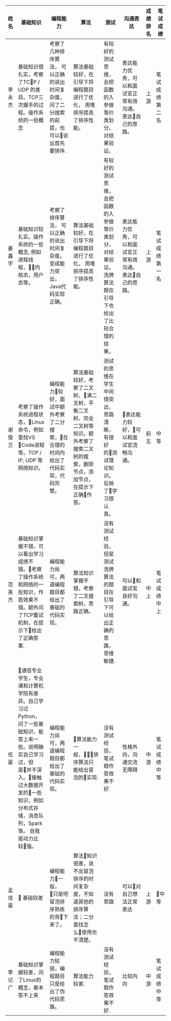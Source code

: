 |姓名|基础知识|编程能力|算法|测试|沟通表达|成绩排名|笔试成绩| 参加U3d在线测验 |
|----|----|----|----|----|----|----|----|----|
| 李永杰 | 基础知识很扎实，考察了TCP / UDP 的差异。TCP三次握手的过程。操作系统的一些概念 | 考察了几种排序算法， 可以正确的说出时间复杂度。 问了二分搜索的前提，也可以说出首先要排序. | 算法基础较好，在引导下将编程题目进行了优化， 用堆排序提高了排序性能。 | 有较好的测试思维，会把函数的入参做等价类划分，对结果验证。| 表达能力优秀，可以和面试官正常有效沟通。 表达自己的思路。 | 上游 | 笔试成绩第二名 | 否 / 只投了开发测试岗位 |
| 姜鑫宇 | 基础知识较扎实。操作系统的一些概念, 例如进程线程，内核态，用户态等。| 考察了排序算法， 可以正确的说出时间复杂度。 变成能力突出，Java代码实现正确。 | 算法基础较好，在引导下将编程题目进行了优化， 用堆排序提高了排序性能。 | 有较好的测试思维，会把函数的入参做等价类划分，对结果验证。 洗牌算法题在引导下也给出了比较合理的结果。| 表达能力优秀，可以和面试官正常有效沟通。 表达自己的思路。 | 上游 | 笔试成绩第一名 | 是 / 在线测验成绩29分 |
| 谢俊兰 | 考察了操作系统进程状态，Linux命令，例如查找VS Code进程等。TCP / IP, UDP 等网络知识。 | 编程能力较好，面试中额外考察了二分搜索，在合理的时间内给出了代码实现，代码完整。| 算法基础较好，考察了二叉树，满二叉树，平衡二叉树，完全二叉树等知识。额外考察了搜索二叉树的搜索，删除节点，添加节点，在提示下正确作答。| 测试的思维在学生中间很突出，思路清晰，有很好的测试理论知识。 反映了学习很认真。 | 表达能力较好，可以和面试官流畅沟通。 | 前五 | 中等 | 否 |
| 范英杰 | 基础知识掌握不错，可以看出学习成绩不错。考察了操作系统和网络的一些知识，作答效果不错。额外问了TCP重试机制，在提示下给出了正确答案. | 编程能力尚可，两道编程题目都给出了基础的代码实现。| 算法知识掌握不错，考察了二叉搜索树，思路正确。 | 没有测试经验，但是测试洗牌算法的题目在引导下可以给出正确的思路，思维敏捷. | 可以和面试官良好沟通。 | 中上 | 笔试成绩中上 | N/A |
| 任豪 | 通信专业学生，专业课和计算机学院有差异。自己学习过Python，问了一些基础知识，能答上来一些。说明确实自己学习过，但是并不深入。接触过大数据开发的一些知识，例如分布式存储，消息队列，Spark等。 自我驱动力比较强。 | 编程能力尚可，两道编程题目都给出了基础的代码实现。| 算法能力一般，排序算法只能给出冒泡的实现. | 没有测试经验，笔试题作答效果不好. | 性格外向，沟通交流无障碍 | 中游 | 笔试成绩中等 | N/A |
|孟佳豪|    基础较差   | 编程能力一般， 只是吧冒泡排序熟练的背下来了。 | 算法知识很差，说不出冒泡排序的时间复杂度，不知道其他的排序算法；二分查找怎么使用也不清楚。 | 没有思路 | 可以对自己想法正常表达 |   上游  |   中等  | N/A |
| 李记广 | 基础知识掌握较差，问了Linux的概念，基本答不上来 | 编程能力较弱，编程题目只是给出了伪代码思路。| 算法能力较差. | 没有测试经验，笔试题作答效果不好. | 比较内向 | 中游 | 笔试成绩中等 | N/A |